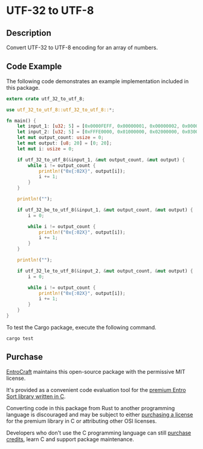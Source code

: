# UTF-32 to UTF-8
## Description
Convert UTF-32 to UTF-8 encoding for an array of numbers.

## Code Example
The following code demonstrates an example implementation included in this package.

``` rust
extern crate utf_32_to_utf_8;

use utf_32_to_utf_8::utf_32_to_utf_8::*;

fn main() {
    let input_1: [u32; 5] = [0x0000FEFF, 0x00000001, 0x00000002, 0x00000003, 0x000000A9];
    let input_2: [u32; 5] = [0xFFFE0000, 0x01000000, 0x02000000, 0x03000000, 0xA9000000];
    let mut output_count: usize = 0;
    let mut output: [u8; 20] = [0; 20];
    let mut i: usize = 0;

    if utf_32_to_utf_8(&input_1, &mut output_count, &mut output) {
        while i != output_count {
            println!("0x{:02X}", output[i]);
            i += 1;
        }
    }

    println!("");

    if utf_32_be_to_utf_8(&input_1, &mut output_count, &mut output) {
        i = 0;

        while i != output_count {
            println!("0x{:02X}", output[i]);
            i += 1;
        }
    }

    println!("");

    if utf_32_le_to_utf_8(&input_2, &mut output_count, &mut output) {
        i = 0;

        while i != output_count {
            println!("0x{:02X}", output[i]);
            i += 1;
        }
    }
}
```

To test the Cargo package, execute the following command.

``` console
cargo test
```

## Purchase
[EntroCraft](https://entrocraft.com/) maintains this open-source package with the permissive MIT license.

It's provided as a convenient code evaluation tool for the [premium Entro Sort library written in C](https://entrocraft.com/dungeon/character-encoding-algorithms/utf-32-to-utf-8/).

Converting code in this package from Rust to another programming language is discouraged and may be subject to either [purchasing a license](https://entrocraft.com/dungeon/character-encoding-algorithms/utf-32-to-utf-8/#license) for the premium library in C or attributing other OSI licenses.

Developers who don't use the C programming language can still [purchase credits](https://entrocraft.com/pricing/), learn C and support package maintenance.
